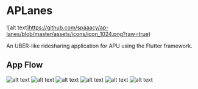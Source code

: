 # APLanes

![alt text]https://github.com/spaaacy/ap-lanes/blob/master/assets/icons/icon_1024.png?raw=true)

An UBER-like ridesharing application for APU using the Flutter framework.

## App Flow

![alt text](https://github.com/spaaacy/ap-lanes/blob/master/assets/screenshots/Screenshot_20230427_090956.png?raw=true)
![alt text](https://github.com/spaaacy/ap-lanes/blob/master/assets/screenshots/Screenshot_20230427_091043.png?raw=true)
![alt text](https://github.com/spaaacy/ap-lanes/blob/master/assets/screenshots/Screenshot_20230427_091353.png?raw=true)
![alt text](https://github.com/spaaacy/ap-lanes/blob/master/assets/screenshots/Screenshot_20230427_091535.png?raw=true)
![alt text](https://github.com/spaaacy/ap-lanes/blob/master/assets/screenshots/Screenshot_20230427_091543.png?raw=true)
![alt text](https://github.com/spaaacy/ap-lanes/blob/master/assets/screenshots/Screenshot_20230427_091550.png?raw=true)
